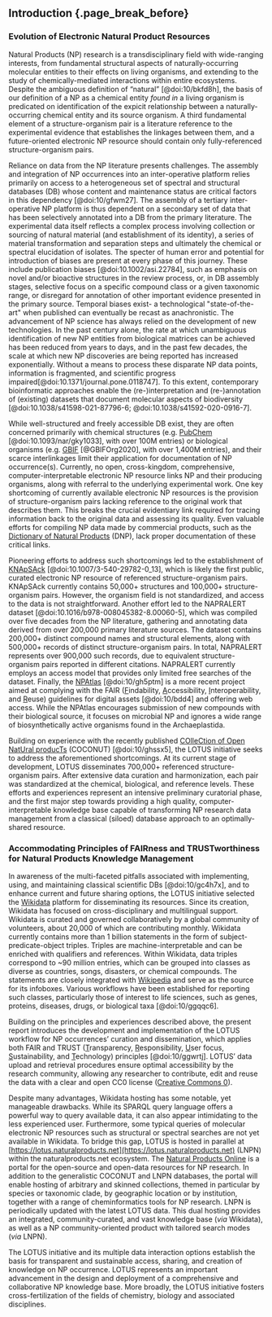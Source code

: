 ## Introduction {.page_break_before}

### Evolution of Electronic Natural Product Resources

Natural Products (NP) research is a transdisciplinary field with wide-ranging interests, from fundamental structural aspects of naturally-occurring molecular entities to their effects on living organisms, and extending to the study of chemically-mediated interactions within entire ecosystems. 
Despite the ambiguous definition of “natural” [@doi:10/bkfd8h], the basis of our definition of a NP as a chemical entity *found in* a living organism is predicated on identification of the expicit relationship between a naturally-occurring chemical entity and its source organism.
A third fundamental element of a structure-organism pair is a literature reference to the experimental evidence that establishes the linkages between them, and a future-oriented electronic NP resource should contain only fully-referenced structure-organism pairs. 

Reliance on data from the NP literature presents challenges. The assembly and integration of NP occurrences into an inter-operative platform relies primarily on access to a heterogeneous set of spectral and structural databases (DB) whose content and maintenance status are critical factors in this dependency [@doi:10/gfwm27].
The assembly of a tertiary inter-operative NP platform is thus dependent on a secondary set of  data that has been selectively annotated into a DB from the primary literature. The experimental data itself reflects a complex process involving collection or sourcing of natural material (and establishment of its identity), a series of material transformation and separation steps and ultimately the chemical or spectral elucidation of isolates. 
The specter of human error and potential for introduction of biases are present at every phase of this journey.
These include publication biases [@doi:10.1002/asi.22784], such as emphasis on novel and/or bioactive structures in the review process, or, in DB assembly stages, selective focus on a specific compound class or a given taxonomic range, or disregard for annotation of other important evidence presented in the primary source. 
Temporal biases exist- a technological "state-of-the-art" when published can eventually be recast as anachronistic. The advancement of NP science has always relied on the development of new technologies. 
In the past century alone, the rate at which unambiguous identification of new NP entities from biological matrices can be achieved has been reduced from years to days, and in the past few decades, the scale at which new NP discoveries are being reported has increased exponentially.
Without a means to process these disparate NP data points, information is fragmented, and scientific progress impaired[@doi:10.1371/journal.pone.0118747]. To this extent, contemporary bioinformatic approaches enable the (re-)interpretation and (re-)annotation of (existing) datasets that document molecular aspects of biodiversity [@doi:10.1038/s41598-021-87796-6; @doi:10.1038/s41592-020-0916-7].

While well-structured and freely accessible DB exist, they are often concerned primarily with chemical structures (e.g. [PubChem](https://pubchem.ncbi.nlm.nih.gov/) [@doi:10.1093/nar/gky1033], with over 100M entries) or biological organisms (e.g. [GBIF](https://www.gbif.org/) [@GBIFOrg2020], with over 1,400M entries), and their scarce interlinkages limit their application for documentation of NP occurrence(s). Currently, no open, cross-kingdom, comprehensive, computer-interpretable electronic NP resource links NP and their producing organisms, along with referral to the underlying experimental work. One key shortcoming of currently available electronic NP resources is the provision of structure-organism pairs lacking reference to the original work that describes them. This breaks the crucial evidentiary link required for tracing information back to the original data and assessing its quality. Even valuable efforts for compiling NP data made by commercial products, such as the [Dictionary of Natural Products](https://dnp.chemnetbase.com/) (DNP), lack proper documentation of these critical links.

Pioneering efforts to address such shortcomings led to the establishment of [KNApSAck](http://www.knapsackfamily.com/KNApSAcK/) [@doi:10.1007/3-540-29782-0_13], which is likely the first public, curated electronic NP resource of referenced structure-organism pairs. KNApSAck currently contains 50,000+ structures and 100,000+ structure-organism pairs. However, the organism field is not standardized, and access to the data is not straightforward. Another effort led to the NAPRALERT dataset [@doi:10.1016/b978-008045382-8.00060-5], which was compiled over five decades from the NP literature, gathering and annotating data derived from over 200,000 primary literature sources. The dataset contains 200,000+ distinct compound names and structural elements, along with 500,000+ records of distinct structure-organism pairs. In total, NAPRALERT represents over 900,000 such records, due to equivalent structure-organism pairs reported in different citations. NAPRALERT currently employs an access model that provides only limited free searches of the dataset. Finally, the [NPAtlas](https://www.npatlas.org/) [@doi:10/gh5ptm] is a more recent project aimed at complying with the FAIR (<u>F</u>indability, <u>A</u>ccessibility, <u>I</u>nteroperability, and <u>R</u>euse) guidelines for digital assets [@doi:10/bdd4] and offering web access. While the NPAtlas encourages submission of new compounds with their biological source, it focuses on microbial NP and ignores a wide range of biosynthetically active organisms found in the Archaeplastida.

Building on experience with the recently published [COlleCtion of Open NatUral producTs](https://coconut.naturalproducts.net/) (COCONUT) [@doi:10/ghssx5], the LOTUS initiative seeks to address the aforementioned shortcomings. At its current stage of development, LOTUS disseminates 700,000+ referenced structure-organism pairs. After extensive data curation and harmonization, each pair was standardized at the chemical, biological, and reference levels. These efforts and experiences represent an intensive preliminary curatorial phase, and the first major step towards providing a high quality, computer-interpretable knowledge base capable of transforming NP research data management from a classical (siloed) database approach to an optimally-shared resource.

### Accommodating Principles of FAIRness and TRUSTworthiness for Natural Products Knowledge Management

In awareness of the multi-faceted pitfalls associated with implementing, using, and maintaining classical scientific DBs [@doi:10/gc4h7x], and to enhance current and future sharing options, the LOTUS initiative selected the [Wikidata](https://www.wikidata.org/wiki/Wikidata:Main_Page) platform for disseminating its resources. Since its creation, Wikidata has focused on cross-disciplinary and multilingual support. Wikidata is curated and governed collaboratively by a global community of volunteers, about 20,000 of which are contributing monthly. Wikidata currently contains more than 1 billion statements in the form of subject-predicate-object triples. Triples are machine-interpretable and can be enriched with qualifiers and references. Within Wikidata, data triples correspond to ~90 million entries, which can be grouped into classes as diverse as countries, songs, disasters, or chemical compounds. The statements are closely integrated with [Wikipedia](https://en.wikipedia.org/wiki/Main_Page) and serve as the source for its infoboxes. Various workflows have been established for reporting such classes, particularly those of interest to life sciences, such as genes, proteins, diseases, drugs, or biological taxa [@doi:10/ggqqc6].

Building on the principles and experiences described above, the present report introduces the development and implementation of the LOTUS workflow for NP occurrences’ curation and dissemination, which applies both FAIR and TRUST (<u>T</u>ransparency, <u>R</u>esponsibility, <u>U</u>ser focus, <u>S</u>ustainability, and <u>T</u>echnology) principles [@doi:10/ggwrtj]. LOTUS’ data upload and retrieval procedures ensure optimal accessibility by the research community, allowing any researcher to contribute, edit and reuse the data with a clear and open CC0 license ([Creative Commons 0](https://creativecommons.org/publicdomain/zero/1.0/)).

Despite many advantages, Wikidata hosting has some notable, yet manageable drawbacks. While its SPARQL query language offers a powerful way to query available data, it can also appear intimidating to the less experienced user. Furthermore, some typical queries of molecular electronic NP resources such as structural or spectral searches are not yet available in Wikidata. To bridge this gap, LOTUS is hosted in parallel at [https://lotus.naturalproducts.net](https://lotus.naturalproducts.net) (LNPN) within the naturalproducts.net ecosystem. The [Natural Products Online](https://naturalproducts.net/) is a portal for the open-source and open-data resources for NP research. In addition to the generalistic COCONUT and LNPN databases, the portal will enable hosting of arbitrary and skinned collections, themed in particular by species or taxonomic clade, by geographic location or by institution, together with a range of cheminformatics tools for NP research. LNPN is periodically updated with the latest LOTUS data. This dual hosting provides an integrated, community-curated, and vast knowledge base (*via* Wikidata), as well as a NP community-oriented product with tailored search modes (*via* LNPN).

The LOTUS initiative and its multiple data interaction options establish the basis for transparent and sustainable access, sharing, and creation of knowledge on NP occurrence. LOTUS represents an important advancement in the design and deployment of a comprehensive and collaborative NP knowledge base. More broadly, the LOTUS initiative fosters cross-fertilization of the fields of chemistry, biology and associated disciplines.
